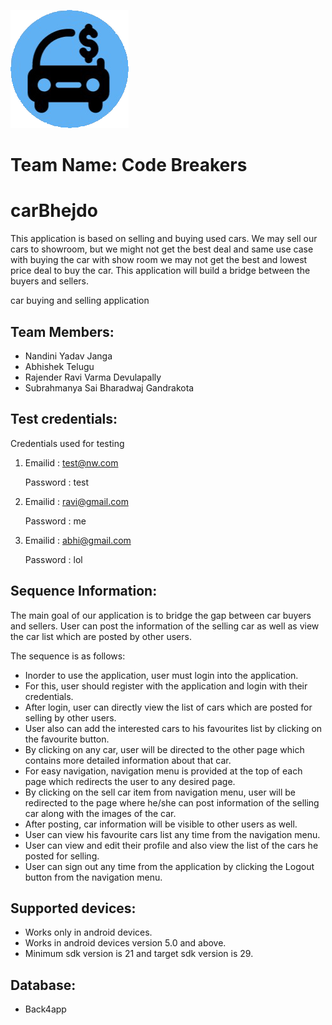![](logo.png)


# Team Name: Code Breakers

# carBhejdo
This application is based on selling and buying used cars. We may sell our cars to showroom, but we might not get the best deal and same use case with buying the car with show room we may not get the best and lowest price deal to buy the car. This application will build a bridge between the buyers and sellers.

car buying and selling application

## Team Members: 
*	Nandini Yadav Janga
* Abhishek Telugu
* Rajender Ravi Varma Devulapally
* Subrahmanya Sai Bharadwaj Gandrakota

## Test credentials:

  Credentials used for testing
1. Emailid : test@nw.com
   
   Password : test

2. Emailid : ravi@gmail.com
   
   Password : me
   
3. Emailid : abhi@gmail.com   
   
   Password : lol
   
## Sequence Information:

The main goal of our application is to bridge the gap between car buyers and sellers. User can post the information of the selling car as well as view the car list which are posted by other users.

The sequence is as follows:
* Inorder to use the application, user must login into the application.
* For this, user should register with the application and login with their credentials.
* After login, user can directly view the list of cars which are posted for selling by other users.
* User also can add the interested cars to his favourites list by clicking on the favourite button.
* By clicking on any car, user will be directed to the other page which contains more detailed information about that car.
* For easy navigation, navigation menu is provided at the top of each page which redirects the user to any desired page.
* By clicking on the sell car item from navigation menu, user will be redirected to the page where he/she can post information of the     selling car along with the images of the car.
* After posting, car information will be visible to other users as well.
* User can view his favourite cars list any time from the navigation menu.
* User can view and edit their profile and also view the list of the cars he posted for selling.
* User can sign out any time from the application by clicking the Logout button from the navigation menu.

## Supported devices:

* Works only in android devices.
* Works in android devices version 5.0 and above.
* Minimum sdk version is 21 and target sdk version is 29.

## Database:

* Back4app

